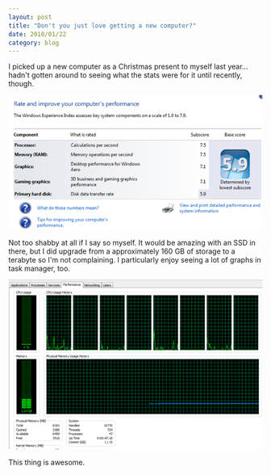 ```yaml
---
layout: post
title: "Don't you just love getting a new computer?"
date: 2010/01/22
category: blog
---
```


I picked up a new computer as a Christmas present to myself last year... hadn't gotten around to seeing what the stats were for it until recently, though. 

![Windows Experience Index](/images/blog/WindowsLiveWriter/Dontyoujustlovegettinganewcomputer_13350/image_2.png)

Not too shabby at all if I say so myself. It would be amazing with an SSD in there, but I did upgrade from a approximately 160 GB of storage to a terabyte so I'm not complaining. I particularly enjoy seeing a lot of graphs in task manager, too. 

![Task Manager and 8 cores](/images/blog/WindowsLiveWriter/Dontyoujustlovegettinganewcomputer_13350/image_4.png)
 
This thing is awesome.


